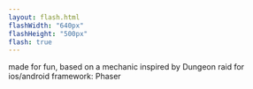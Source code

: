 ```yaml
---
layout: flash.html
flashWidth: "640px"
flashHeight: "500px"
flash: true
---
```

made for fun, based on a mechanic inspired by Dungeon raid for ios/android
framework: Phaser
